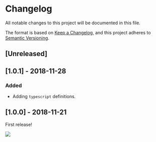 # Changelog

All notable changes to this project will be documented in this file.

The format is based on [Keep a Changelog](https://keepachangelog.com/en/1.0.0/),
and this project adheres to [Semantic Versioning](https://semver.org/spec/v2.0.0.html).

## [Unreleased]

## [1.0.1] - 2018-11-28

### Added

- Adding `typescript` definitions.

## [1.0.0] - 2018-11-21

First release!

![](https://media1.tenor.com/images/74af153c37829c49fa897a5160713549/tenor.gif)
